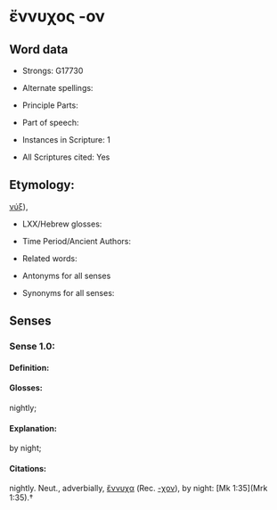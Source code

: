 # ἔννυχος -ον

<!-- Status: S2=NeedsEdits -->
<!-- Lexica used for edits:   -->

## Word data

* Strongs: G17730

* Alternate spellings:



* Principle Parts: 


* Part of speech: 


* Instances in Scripture: 1

* All Scriptures cited: Yes

## Etymology: 

[νύξ]()), 

* LXX/Hebrew glosses: 


* Time Period/Ancient Authors: 


* Related words: 

* Antonyms for all senses

* Synonyms for all senses: 


## Senses 


### Sense  1.0: 

#### Definition: 

#### Glosses: 

nightly; 

#### Explanation: 

by night; 

#### Citations: 

nightly. Neut., adverbially, [ἔννυχα]() (Rec. [-χον]()), by night: [Mk 1:35](Mrk 1:35).†

